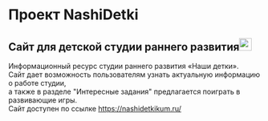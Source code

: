 # Проект NashiDetki  
## Сайт для детской студии раннего развития<img src="https://user-images.githubusercontent.com/86720918/163791894-90c3710c-4d20-43c4-a748-ea1a9d69b7b3.png" width="25" />
Информационный ресурс студии раннего развития «Наши детки».  
Сайт дает возможность пользователям узнать актуальную информацию о работе студии,  
а также в разделе "Интересные задания" предлагается поиграть в развивающие игры.     
Сайт доступен по ссылке https://nashidetkikum.ru/    
